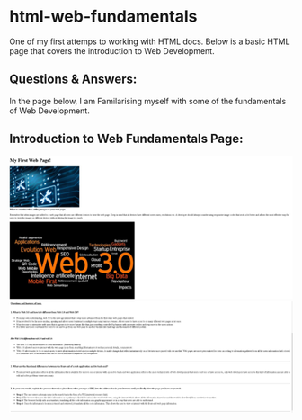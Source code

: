 # html-web-fundamentals

One of my first attemps to working with HTML docs.
Below is a basic HTML page that covers the introduction to Web Development.

## Questions & Answers:

In the page below, I am Familarising myself with some of the fundamentals of Web Development.

## Introduction to Web Fundamentals Page:

<img src="/webDev1.JPG" alt="web fundamentals page 1">
<img src="/webDev2.JPG" alt="web fundamentals page 2">
